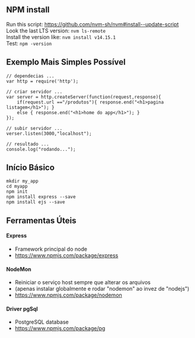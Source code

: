NPM install
-----------
Run this script:
https://github.com/nvm-sh/nvm#install--update-script  
Look the last LTS version: `nvm ls-remote`  
Install the version like: `nvm install v14.15.1`  
Test: `npm -version`  


Exemplo Mais Simples Possível
-----------------------------

```
// dependecias ...
var http = require('http');

// criar servidor ...
var server = http.createServer(function(request,response){    
    if(request.url =="/produtos"){ response.end("<h1>pagina listagem</h1>"); }
    else { response.end("<h1>home do app</h1>"); }
});

// subir servidor ...
verser.listen(3000,"localhost");

// resultado ...
console.log("rodando...");
```

Início Básico
-------------

```
mkdir my_app
cd myapp
npm init
npm install express --save
npm install ejs --save
```

Ferramentas Úteis
-----------------

#### Express
- Framework principal do node
- https://www.npmjs.com/package/express

#### NodeMon
- Reiniciar o serviço host sempre que alterar os arquivos
- (apenas instalar globalmente e rodar "nodemon" ao invez de "nodejs")
- https://www.npmjs.com/package/nodemon

#### Driver pgSql
- PostgreSQL database
- https://www.npmjs.com/package/pg
